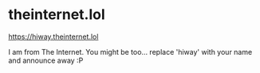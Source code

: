 # theinternet.lol

https://hiway.theinternet.lol

I am from The Internet. You might be too... replace 'hiway' with your name and announce away :P
